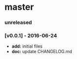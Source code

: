 # master

### unreleased

### [v0.0.1] - 2016-06-24
- **add:** initial files
- **doc:** update CHANGELOG.md
